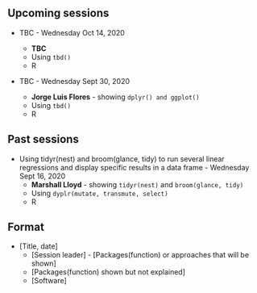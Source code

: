 ## Upcoming sessions
* TBC - Wednesday Oct 14, 2020
    * __TBC__
    * Using `tbd()`
    * R

* TBC - Wednesday Sept 30, 2020
    * __Jorge Luis Flores__ - showing `dplyr() and ggplot()`
    * Using `tbd()`
    * R

## Past sessions 
* Using tidyr(nest) and broom(glance, tidy) to run several linear regressions and display specific results in a data frame - Wednesday Sept 16, 2020
    * __Marshall Lloyd__ - showing `tidyr(nest)` and `broom(glance, tidy)`
    * Using `dyplr(mutate, transmute, select)`
    * R

## Format
* [Title, date]
    * [Session leader] - [Packages(function) or approaches that will be shown]
    * [Packages(function) shown but not explained]
    * [Software]
